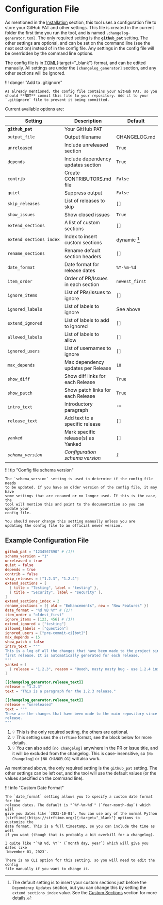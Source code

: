 # Configuration File

As mentioned in the [Installation](../installation.md) section, this tool uses a
configuration file to store your GitHub PAT and other settings. This file is
created in the current folder the first time you run the tool, and is named
`.changelog-generator.toml`. The only required setting is the **`github_pat`**
setting. The other settings are optional, and can be set on the command line
(see the next section) instead of in the config file. Any settings in the
config file will be overridden by the command line options.

The config file is in [TOML](https://toml.io/en/){:target="_blank"} format, and
can be edited manually. All settings are under the `[changelog_generator]`
section, and any other sections will be ignored.

!!! danger "Add to .gitignore"

    As already mentioned, the config file contains your GitHub PAT, so you
    should **NOT** commit this file to your repository. Add it to your
    `.gitignore` file to prevent it being committed.

Current available options are:

| **Setting**             | **Description**                    | **Default**   |
|-------------------------|------------------------------------|---------------|
| **`github_pat`**        | Your GitHub PAT                    |               |
| `output_file`           | Output filename                    |CHANGELOG.md   |
| `unreleased`            | Include unreleased section         | `True`        |
| `depends`               | Include dependency updates section | `True`        |
| `contrib`               | Create CONTRIBUTORS.md file        | `False`       |
| `quiet`                 | Suppress output                    | `False`       |
| `skip_releases`         | List of releases to skip           | `[]`          |
| `show_issues`           | Show closed issues                 | `True`        |
| `extend_sections`       | A list of custom sections          | `[]`          |
| `extend_sections_index` | Index to insert custom sections    | dynamic [^1]  |
| `rename_sections`       | Rename default section headers     | `[]`          |
| `date_format`           | Date format for release dates      | `%Y-%m-%d`    |
| `item_order`            | Order of PR/Issues in each section | `newest_first`|
| `ignore_items`          | List of PRs/Issues to ignore       | `[]`          |
| `ignored_labels`        | List of labels to ignore           | See above     |
| `extend_ignored`        | List of labels to add to ignored   | `[]`          |
| `allowed_labels`        | List of labels to allow            | `[]`          |
| `ignored_users`         | List of usernames to ignore        | `[]`          |
| `max_depends`           | Max dependency updates per Release | `10`          |
| `show_diff`             | Show diff links for each Release   | `True`        |
| `show_patch`            | Show patch links for each Release  | `True`        |
| `intro_text`            | Introductory paragraph             | `""`          |
| `release_text`          | Add text to a specific release     | `[]`          |
| `yanked`                | Mark specific release(s) as Yanked | `[]`          |
| _`schema_version`_      | _Configuration schema version_     | _`1`_         |

!!! tip "Config file schema version"

    The `schema_version` setting is used to determine if the config file needs
    to be updated. If you have an older version of the config file, it may have
    some settings that are renamed or no longer used. If this is the case, the
    tool will mention this and point to the documentation so you can update your
    config file.

    You should never change this setting manually unless you are
    updating the config file to an official newer version.

## Example Configuration File

```toml hl_lines="1" title="changelog_generator.toml"
github_pat = "1234567890" # (1)!
schema_version = "1"
unreleased = true
quiet = false
depends = true
contrib = false
skip_releases = ["1.2.3", "1.2.4"]
extend_sections = [
  { title = "Testing", label = "testing" },
  { title = "Security", label = "security" },
]
extend_sections_index = 3
rename_sections = [{ old = "Enhancements", new = "New Features" }]
date_format = "%d %B %Y" # (2)!
item_order = "oldest_first"
ignore_items = [123, 456] # (3)!
extend_ignored = ["testing"]
allowed_labels = ["question"]
ignored_users = ["pre-commit-ci[bot]"]
max_depends = 15
show_patch = false
intro_text = """
This is a log of all the changes that have been made to the project since the
first release. It is automatically generated for each release.
"""
yanked = [
  { release = "1.2.3", reason = "Ooooh, nasty nasty bug - use 1.2.4 instead!!!" }
]

[[changelog_generator.release_text]]
release = "1.2.3"
text = "This is a paragraph for the 1.2.3 release."

[[changelog_generator.release_text]]
release = "unreleased"
text = """
These are the changes that have been made to the main repository since the last
release.
"""
```

1. :bulb: This is the only required setting, the others are optional.
2. :bulb: This setting uses the `strftime` format, see the block below for more
   details.
3. :bulb: You can also add `[no changelog]` anywhere in the PR or Issue title,
   and it will be excluded from the changelog. This is case-insensitive, so `[No
   Changelog]` or `[NO CHANGELOG]` will also work.

As mentioned above, the only required setting is the `github_pat` setting. The
other settings can be left out, and the tool will use the default values (or the
values specified on the command line).

!!! info "Custom Date Format"

    The `date_format` setting allows you to specify a custom date format for the
    release dates. The default is "`%Y-%m-%d`" (`Year-month-day`) which will
    give you dates like `2023-10-01`. You can use any of the normal Python
    [strftime](https://strftime.org/){:target="_blank"} options to customize the
    date format. This is a full timestamp, so you can include the time as well
    if you want (though that is probably a bit overkill for a changelog).

    I quite like "`%B %d, %Y`" (`month day, year`) which will give you dates like
    `November 01, 2023`.

    There is no CLI option for this setting, so you will need to edit the config
    file manually if you want to change it.

[^1]:
    The default setting is to insert your custom sections just before the
    `Dependency Updates` section, but you can change this by setting the
    `extend_sections_index` value. See the
    [Custom Sections](usage.md#custom-sections) section for more details.
